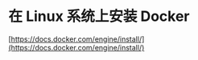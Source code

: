 # 在 Linux 系统上安装 Docker

[https://docs.docker.com/engine/install/](https://docs.docker.com/engine/install/)

